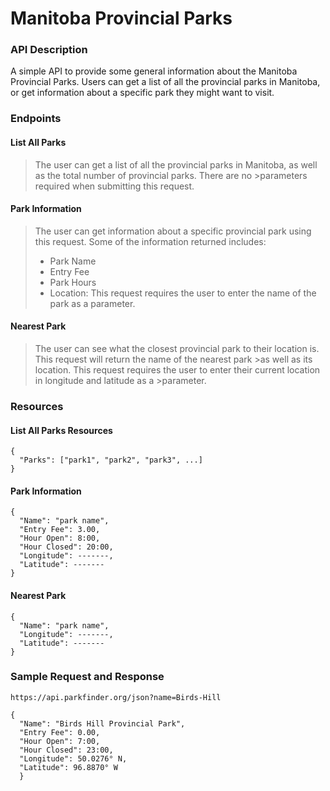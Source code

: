 # Manitoba Provincial Parks

### API Description
A simple API to provide some general information about the Manitoba Provincial Parks. Users can get a list of all the provincial parks in Manitoba, or get information about a specific park they might want to visit.

### Endpoints
#### List All Parks
>The user can get a list of all the provincial parks in Manitoba, as well as the total number of provincial parks. There are no >parameters required when submitting this request.

#### Park Information
>The user can get information about a specific provincial park using this request. Some of the information returned includes:
>- Park Name
>- Entry Fee
>- Park Hours
>- Location:
>This request requires the user to enter the name of the park as a parameter.

#### Nearest Park
>The user can see what the closest provincial park to their location is. This request will return the name of the nearest park >as well as its location. This request requires the user to enter their current location in longitude and latitude as a >parameter.

### Resources
#### List All Parks Resources
```
{
  "Parks": ["park1", "park2", "park3", ...]
}
```

#### Park Information
```
{
  "Name": "park name",
  "Entry Fee": 3.00,
  "Hour Open": 8:00,
  "Hour Closed": 20:00,
  "Longitude": -------,
  "Latitude": -------
}
```
#### Nearest Park
```
{
  "Name": "park name",
  "Longitude": -------,
  "Latitude": -------
}
```

### Sample Request and Response
```
https://api.parkfinder.org/json?name=Birds-Hill
 
{
  "Name": "Birds Hill Provincial Park",
  "Entry Fee": 0.00,
  "Hour Open": 7:00,
  "Hour Closed": 23:00, 
  "Longitude": 50.0276° N,
  "Latitude": 96.8870° W
  }
```
